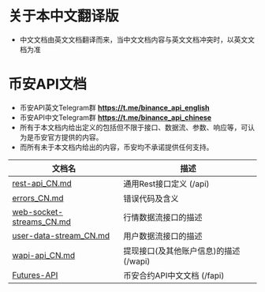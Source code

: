 # 关于本中文翻译版
* 中文文档由英文文档翻译而来，当中文文档内容与英文文档冲突时，以英文文档为准
# 币安API文档
* 币安API英文Telegram群 **https://t.me/binance_api_english**
* 币安API中文Telegram群 **https://t.me/binance_api_chinese**
* 所有于本文档内给出定义的包括但不限于接口、数据流、参数、响应等，可认为是币安官方提供的内容。
* 而所有未于本文档内给出的内容，币安均不承诺提供任何支持。

文档名 | 描述
------------ | ------------
[rest-api_CN.md](./rest-api_CN.md) | 通用Rest接口定义 (/api)
[errors_CN.md](./errors_CN.md) | 错误代码及含义
[web-socket-streams_CN.md](./web-socket-streams_CN.md) | 行情数据流接口的描述
[user-data-stream_CN.md](./user-data-stream_CN.md) | 用户数据流接口的描述
[wapi-api_CN.md](./wapi-api_CN.md) | 提现接口(及其他账户信息)的描述(/wapi)
[Futures-API](https://binanceapitest.github.io/Binance-Futures-API-doc-CN/) | 币安合约API中文文档 (/fapi)
